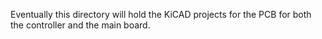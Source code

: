Eventually this directory will hold the KiCAD projects for the PCB for both the controller and the main board.
